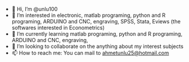 - 👋 Hi, I’m @unlu100
- 👀 I’m interested in electronic, matlab programing, python and R programing, ARDUINO and CNC, engraving, SPSS, Stata, Eviews (the softwares interested in Econometrics)
- 🌱 I’m currently learning matlab programing, python and R programing, ARDUINO and CNC, engraving,
- 💞️ I’m looking to collaborate on the anything about my interest subjects
- 📫 How to reach me: You can mail to ahmetunlu25@hotmail.com

<!---
unlu100/unlu100 is a ✨ special ✨ repository because its `README.md` (this file) appears on your GitHub profile.
You can click the Preview link to take a look at your changes.
--->

